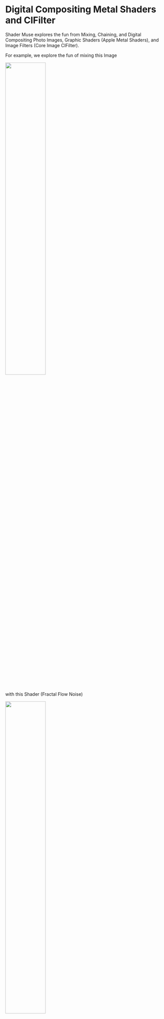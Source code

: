 #  Digital Compositing Metal Shaders and CIFilter

Shader Muse explores the fun from Mixing, Chaining, and Digital Compositing Photo Images, Graphic Shaders (Apple Metal Shaders), and Image Filters (Core Image CIFilter). 

For example, we explore the fun of mixing this Image 

<img src=documentation/Malacca.JPG width="50%" height="50%">

with this Shader (Fractal Flow Noise)

<img src=documentation/FractalFlowNoise.JPG width="50%" height="50%">

to get this <a href="documentation/FireShaderAndSmokeEffect.mp4">Photo Fire Effects Video</a> (mp4 video).

<img src=documentation/FireFlameShaderPhotoEffect.JPG width="50%" height="50%">

Beyond the fun, we explore the advantages of surfacing the properties of shaders and filters through a Digital Compositing Pipeline, enabling an end user such as a creative graphics designer to make changes to the node graph without programming.

#### Gallery Collection

<img src=documentation/ArtsyFlower.gif width="15%" height="15%"> <img src=documentation/ArtyMetal.gif width="15%" height="15%">

## Fire Flame Shader Photo Effect 

To create the Fire Photo Effect, we first develop a "fire like" Shader and use a mask to create the effect of edges on the image catching fire. A Difference of Gaussian on the grayscale of the original image is first computed and then used to produce a sketch effect mask.

We need to chain several filters to create the mask and a blend with mask filter to put everything together. Our project uses Swift, Core Image CIFilter, and Apple Metal Shader to achieve all this.

#### Just in case: What is a Shader?

Image Filters is common and easily understood. Many modern software applications or apps provide image filtering capabilities. But then what is a Shader? From Wikipedia, we know that "a shader is a computer program that calculates the appropriate levels of light, darkness, and color during the rendering of a ... process known as shading.". 

In other words, a Shader is a set of computer instructions (computer program) that affects the light, darkness, and color etc. of an image and it runs fast. Beyond the above, it can also perform things like animations or procedural texture image generation.

### Fractal Flow Noise Shader 

* FractalFlowNoiseFilter.swift
* fractalFlowNoise.metal

The Metal Shader we have developed for use in the Fire Effect is a Fractal Flow Noise Shader. This Shader is a fractal sum of a given base image. What this means is that it takes a basic image file, makes many copies of it, some zoomed, some rotated, and blends them together. The blending is not uniform, however. The images that are zoomed smaller (having a higher frequency) will be blended with a lighter weight.  

<img src=documentation/FractalFlowNoise.JPG width="50%" height="50%">

We also animate each copy of the basic image so that they move independently from each other. Furthermore, the animation of the pixels in each copy is dependent on the location of the pixel. Some pixels will move / rotate / scale faster than other pixels. This complex combination gives rise to animation effects that can simulate some natural phenomenon such as flame and gas.

#### Fractal Sum

This main work is performed in the 'turbulance_p' function. If you look at it closely, you will notice a loop that makes 24 copies of the image

for (float i= 1.0;i <24.0;i++ )

For each iteration, the image is zoomed out by 1.4, while the weight is reduced by 1.5. The zooming is achieved using the pixel position represented by the variable p described in the previous section

amplitude *= 1.5; //weight
pos *= 1.4; //scale

So, the final sum is something like a series as below

val = amplitude * sample(pos) + amplitude * 1/1.5 * sample(pos*1.4)  + amplitude * 1/1.5 * 1/1.5 * sample(pos*1.4*1.4)  + ....

Note : The val (float3) is not just a single value. It is a 3D vector that represents the sampled value of each of the components Red, Green , Blue of the final color that is returned 

Note : To zoom out the image, we simply multiply the sampling coordinates by 1.4 for each iteration.
So, if we originally sample at the uv coordinates 0.0 to 1.0, the next iteration will be sampled at 0.0 to 1.4

#### Animation

To make the result even more interesting, we try to animate each copy of the basic image according to the time elapsed. The animation is a simple movement / shift of the image copy. The higher the frequency (image zoomed smaller), the more it is shifted.

The amount of shift is tracked by the variable newpos. For each iteration, the shift increases like a geometric series

newpos+= t*0.23;

In series form, the new position will take the form
newpos = pos + t * 0.23 + t * t * 0.23 * 0.23 + t * t * t * 0.23 * 0.23 * 0.23 + .....

We do not sample the zoomed copy of the basic image using just the 'newpos' variable. Here, we introduce an additional control parameter known as 'strength'. This 'strength' variable is just a weight to control the amount of shift / movement. For the current implementation, this weight is a constant factor at 0.5. There is no restriction or whatever why it cannot vary according to each iteration.


adv = (newpos - pos)*strength; 
pos = pos + adv;

//comment : take the average between the desired new position and current position and use the value (pos) to sample the image 

Due to the computation of the 'newpos' variable as a linear direction, the animation will generally take the form of a main direction (with varying speeds for each copy). Now we want to make different parts of the image move differently, so we create distribution functions that vary according to the position 'p' of the current pixel. These distribution functions (named pdf and pdf2 for the x and y axes), form a layer that allows each pixel of each image copy to move slightly differently from its neighbors.

Example: for pdf1 and pdf2 functions
float val = abs(atan(p.y*0.9543))*(cos(p.x*0.9532)+sinh(p.y*0.9816));
float val = length(p)*(cos(p.y/p.x*0.9532)+sinh(p.y*0.9816));

The original implementation of these probability distribution functions is based approximately on polar coordinates with the length and arctangent functions.  The actual implementation makes modifications to them largely by trial and error. The main intent is for these functions to be periodic , so you will notice the presence of sinusoidal and hyperbolic functions. To generate an interesting animation, these functions and their parameters are arbitrarily selected, and the reader may want to experiment by plugging different types of functions and parameters values to 'engineer' some other variations.

### Difference of Gaussian Sketch Mask

With the "fire" (Fractal Flow Noise Shader), we now need to make it occur naturally in the original image. In our implementation, we use a Difference of Gaussians for creating the mask. We compute a sketch of the original image and use it as a mask to blend it with the "fire" Shader to make the edges of some parts of the image look like it is catching fire. We can use a node graph of CIFilter to illustrate how we get the mask.   

     Original Image    
     |           
     V           
     CIPhotoEffectNoir    
     |           
     V           
     CIColorInvert    
     |               |     
     V               V     
     CIGaussianBlur  CIGaussianBlur
     |               |     
     V               V     
     CIColorDodgeBlend  

This gives us a mask for our Fire Effect as shown below:

<img src=documentation/GaussianDifferenceMask.JPG width="50%" height="50%">

We use different Radius values in the two Gaussian Blur to vary the output of our Color Dodge Blend. Below are some sample values.

* Gaussian Blur 1 Radius - 14.88 (or 5.18)
* Gaussian Blur 2 Radius - 4.63

## Fire Shader Effect 

     Original Image                         
     |                 
     |                CIFractalFlowNoise   CIColorDodgeBlend 
     |                |                    |     
     V                V                    V     
     CIBlendWithMask 
     
     
The CIBlendWithMask uses the Original Image as the input image, CIFractalFlowNoise as the background image, and the output of CIColorDodgeBlend (DoG) as the mask.

<img src=documentation/FireFlameShaderPhotoEffect.JPG width="50%" height="50%">
          
## Fire Shader Effect - Full Node Graph

     Original Image    
     |                |           
     |                V           
     |                CIPhotoEffectNoir    
     |                |           
     |                V           
     |                CIColorInvert    
     |                |               |     
     |                V               V     
     |                CIGaussianBlur  CIGaussianBlur
     |                |               |     
     |                V               V     
     |                CIColorDodgeBlend    CIFractalFlowNoise
     |                |                    |     
     V                V                    V     
     CIBlendWithMask (input - Original Image, background - CIFractalFlowNoise, mask - CIColorDodgeBlend) 

## Why use Digital Compositing on Shaders?

It is possible to develop a Metal Shader to generate the entire Fire Shader Photo Effect above. But instead, we have chosen to apply Digital Compositing concepts and created a node graph of CIFilter with a considerably basic Metal Shader to achieve the same thing. 

**The advantage of doing this is many of the programming steps is now surfaced and is controllable by a user. For example, a graphics designer using an app that uses a Digital Compositing node graph can easily swap in a better "fire" or "mask". Or add additional steps to control the exposure or color correct their video.**

### Just in case: what is Digital Compositing?

Digital Compositing (node-based) is the process of combining multiple seemingly simple nodes to render and achieve a desired result. The paradigm of a node-based tool involves linking basic media objects onto a procedural map or node graph and then intuitively laying out each of the steps in a sequential progression of inputs and outputs. Any parameters from an earlier step can be modified to change the outcome, with the results instantly being visible to you, and each of the nodes, being procedural, can be easily reused, saving time and effort.

## Beyond a Node Graph: Digital Compositing Pipeline

We can also express the node graph above succinctly in English as a list of steps.

0. Original Image (none)
1. Photo Effect Noir (0)
2. Color Invert (1)
3. Gaussian Blur (2)
4. Gaussian Blur (2)
5. Color Dodge Blend (3,4)
6. Fractal Flow Noise (none)
7. Blend With Mask (input - 0, background - 6, mask - 5)

The (0) in step 1 refers to the input image used by the Photo Effect Noir filter. Steps 3, 4, and 5 compute the Difference of Gaussians of the grayscale image to produce a sketch effect that is further used as a mask to create the effects of edges catching fire. 

## Why use a Digital Compositing Pipeline?

Displaying a node graph as a list of steps, a [Digital Compositing Pipeline](https://github.com/Misfits-Rebels-Outcasts/Nodef/blob/main/documentation/NodePipeline.md) (invented by Nodef), is very useful in circumstances when there is limited screen space. For example, in times when we need to view or change a node graph on a mobile device. 

Shader Muse forked [Nodef](https://github.com/Misfits-Rebels-Outcasts/Nodef) project to enable Digital Compositing of Shaders and Filters in iOS (iPhone, iPad, and Mac).

<img src=documentation/FireShaderEffectsDigitalCompositingPipeline.jpeg width="40%" height="40%">

Check out the compiled app of Shader Muse: *[Pipeline](https://apps.apple.com/us/app/nodef-photo-filters-effects/id1640788489)*.

## Adding Smoke to the Fire Effect

1. Download and run the Shader Muse [Pipeline](https://apps.apple.com/us/app/nodef-photo-filters-effects/id1640788489) app - 
2. In the Presets of the app, tap on the FIRE preset to apply the Fire Effect.

<img src=documentation/FirePreset.jpeg width="40%" height="40%">

3. Tap on the "f" button to view the Digital Compositing Pipeline of our Fire Effect.
4. We can further enhance this effect by adding smoke: "FBM Noise" Shader.
4. Next add a "Mix" Composite Filter to mix our Fire Effects with the "FBM Noise".
5. Tap on the "Mix" node and change the Background to "7".

<img src=documentation/FireShaderEffectsDigitalCompositingPipeline.jpeg width="40%" height="40%">

You can also adjust the intensity of the Fire Effect by tapping on the Gaussian Blur nodes and changing the Radius.

# List of Metal Shaders in Shader Muse 

* FBM Noise - based on 2D Noise by Morgan Mcguire @morgan3d
* [Fractal Flow Noise Shader](documentation/FractalFlowNoiseShader.md)
* Particles

and over 150 CIFilter for Digital Compositing. Please star our project, we will add more Shaders with your encouragement.

# Open-Source Project (GPLv2)

* Source Code (Coming Soon) - in the code folder

## Platform

* iOS
* iPadOS
* Mac

## Programming Language

* Swift
* Metal Shading Language

# Epilogue

After the plague, "quando nella egregia città di Fiorenza, oltre a ogn'altra italica bellissima, pervenne la mortifera pestilenza" (Decameron), while traveling, in the beautiful far east town of Malacca, a fire occured, and both the town and skyline in front of our window was ablazed with a red orange color. 

Memento Mori, Memento Vivere.




